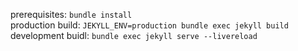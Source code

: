 prerequisites: `bundle install` <br/>
production build: `JEKYLL_ENV=production bundle exec jekyll build` <br/>
development buidl: `bundle exec jekyll serve --livereload`
